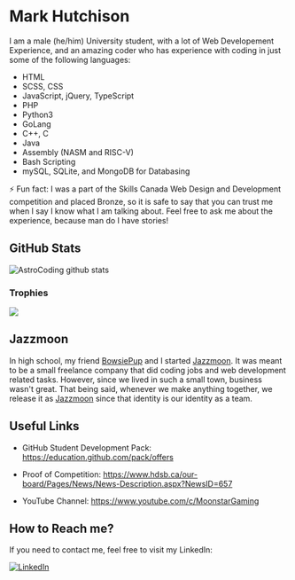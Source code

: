 # Mark Hutchison

I am a male (he/him) University student, with a lot of Web Developement Experience, and an amazing coder who has experience with coding in just some of the following languages:

- HTML
- SCSS, CSS
- JavaScript, jQuery, TypeScript
- PHP
- Python3
- GoLang
- C++, C
- Java
- Assembly (NASM and RISC-V)
- Bash Scripting
- mySQL, SQLite, and MongoDB for Databasing

⚡ Fun fact: I was a part of the Skills Canada Web Design and Development competition and placed Bronze, so it is safe to say that you can trust me when I say I know what I am talking about. Feel free to ask me about the experience, because man do I have stories!

## GitHub Stats

![AstroCoding github stats][GitHub-Stats]

### Trophies

<img align="center" src="https://github-profile-trophy.vercel.app/?username=AstroCoding&theme=dracula" />

## Jazzmoon

In high school, my friend [BowsiePup][BowsiePup] and I started [Jazzmoon][Jazzmoon-Org]. It was meant to be a small freelance company that did coding jobs and web development related tasks. However, since we lived in such a small town, business wasn't great. That being said, whenever we make anything together, we release it as [Jazzmoon][Jazzmoon-Org] since that identity is our identity as a team.

## Useful Links

- GitHub Student Development Pack: <https://education.github.com/pack/offers>

- Proof of Competition: <https://www.hdsb.ca/our-board/Pages/News/News-Description.aspx?NewsID=657>

- YouTube Channel: <https://www.youtube.com/c/MoonstarGaming>

## How to Reach me?

If you need to contact me, feel free to visit my LinkedIn:

[![LinkedIn][LinkedIn]][LinkedIn-URL]

<!-- Links -->
[BowsiePup]: https://github.com/BowsiePup "Cameron Maclean (BowsiePup)"
[GitHub-Stats]: https://github-readme-stats.vercel.app/api?username=AstroCoding&show_icons=true&theme=dracula
[Jazzmoon-Org]: https://github.com/Jazzmoonc
[LinkedIn-URL]: https://www.linkedin.com/in/mark-j-hutchison/

<!-- Shields -->
[LinkedIn]: https://img.shields.io/badge/LinkedIn-0077B5?style=for-the-badge&logo=linkedin&logoColor=white
